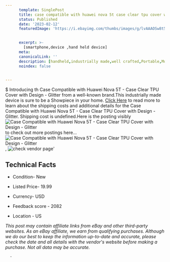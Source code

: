 ```yaml
---
      template: SinglePost
      title: case compatible with huawei nova 5t case clear tpu cover with design glitter
      status: Published
      date: '2023-02-12'
      featuredImage: 'https://i.ebayimg.com/thumbs/images/g/lvAAAOSw8t5j5~tq/s-l225.jpg'
       

      excerpt: >-
        [smartphone,device ,hand held device]
      meta:
      canonicalLink: ''
      description: [handheld,industrially made,well crafted,Portable,Mobile,Compact,Convenient,Lightweight,Maneuverable,Man-portable,Miniature,Carriable,Hand-held,Light,Holdable,Transportable,Mobile device,Pocket-sized,On-the-go,Wireless,Cordless,Compact size,Convenient size, smartphone,device ,hand held device]
      noindex: false
      

---
```

$
      Introducing th Case Compatible with Huawei Nova 5T - Case Clear TPU Cover with Design - Glitter from a well-known brand.This industrially made device  is sure to be a Showpiece in your home. [Click Here](https://www.ebay.com/itm/334743122366?hash=item4df03eb1be%3Ag%3AlvAAAOSw8t5j5%7Etq&mkevt=1&mkcid=1&mkrid=711-53200-19255-0&campid=%253CePNCampaignId%253E&customid=%253CreferenceId%253E&toolid=10049) to read more to learn about the shipping costs and additional details for the Case Compatible with Huawei Nova 5T - Case Clear TPU Cover with Design - Glitter. Shipping cost is undefined.Here is the posting visibly ![Case Compatible with Huawei Nova 5T - Case Clear TPU Cover with Design - Glitter](https://i.ebayimg.com/thumbs/images/g/lvAAAOSw8t5j5~tq/s-l225.jpg) to check out more postings here... ![Case Compatible with Huawei Nova 5T - Case Clear TPU Cover with Design - Glitter](https://i.ebayimg.com/images/g/lvAAAOSw8t5j5~tq/s-l1200.jpg), ![check vendor page](https://origin-galleryplus.ebayimg.com/ws/web/334743122366_2_0_1/225x225.jpg,https://origin-galleryplus.ebayimg.com/ws/web/334743122366_3_0_1/225x225.jpg,https://origin-galleryplus.ebayimg.com/ws/web/334743122366_4_0_1/225x225.jpg,https://origin-galleryplus.ebayimg.com/ws/web/334743122366_5_0_1/225x225.jpg)'

      

 ## Technical Facts 



     
      

 - Condition- New 


      

 - Listed Price- 19.99 


      

 - Currency- USD 


      

 - Feedback score - 2082 


      

 - Location - US 


      
      

 *_This post may contain affiliate links from eBay and other third-party websites. As an eBay affiliate, we earn from qualifying purchases. Although we do our best to keep the information up-to-date and accurate, please check the date and all details with the vendor's website before making a purchase. Not all data may be accurate._*




      -
